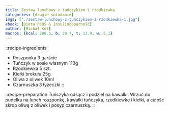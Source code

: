 ```yaml
---
title: Zestaw lunchowy z tuńczykiem i rzodkiewką
categories: [drugie sniadanie]
imgs: ["./zestaw-lunchowy-z-tunczykiem-i-rzodkiewka-1.jpg"]
ebook: [Dieta PCOS & Insulinooporność]
author: [Michał Kot]
macros: {kcal: 286.3, b: 28.7, t: 13.9, w: 5.1}
---
```

::recipe-ingredients
- Roszponka 3 garście
- Tuńczyk w sosie własnym 110g
- Rzodkiewka 5 szt.
- Kiełki brokułu 25g
- Oliwa z oliwek 10ml
- Czarnuszka 3 łyżeczki
::

::recipe-preparation
Tuńczyka odsącz i podziel na kawałki. Wrzuć do pudełka na lunch roszponkę, kawałki tuńczyka, rzodkiewkę i kiełki, a całość skrop oliwą z oliwek i posyp czarnuszką.
::